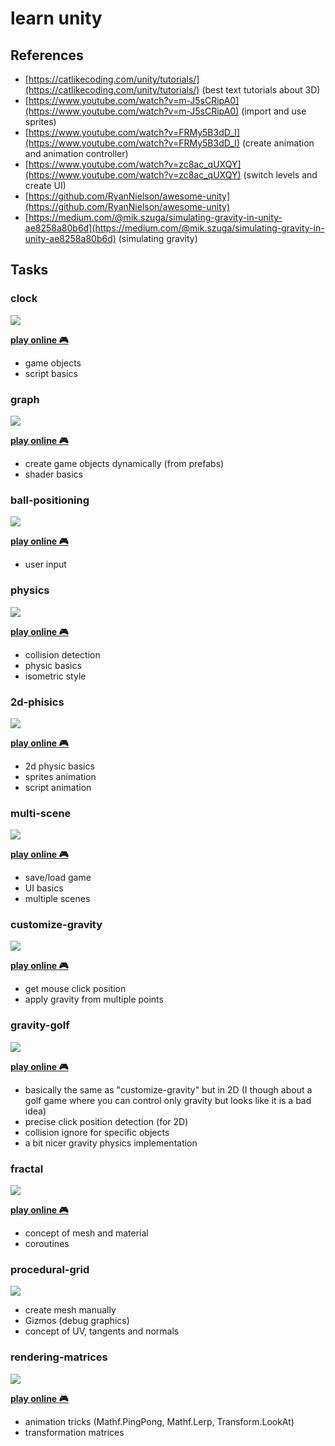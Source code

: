 # learn unity

## References

- [https://catlikecoding.com/unity/tutorials/](https://catlikecoding.com/unity/tutorials/) (best text tutorials about 3D)
- [https://www.youtube.com/watch?v=m-J5sCRipA0](https://www.youtube.com/watch?v=m-J5sCRipA0) (import and use sprites)
- [https://www.youtube.com/watch?v=FRMy5B3dD_I](https://www.youtube.com/watch?v=FRMy5B3dD_I) (create animation and animation controller)
- [https://www.youtube.com/watch?v=zc8ac_qUXQY](https://www.youtube.com/watch?v=zc8ac_qUXQY) (switch levels and create UI)
- [https://github.com/RyanNielson/awesome-unity](https://github.com/RyanNielson/awesome-unity)
- [https://medium.com/@mik.szuga/simulating-gravity-in-unity-ae8258a80b6d](https://medium.com/@mik.szuga/simulating-gravity-in-unity-ae8258a80b6d) (simulating gravity)

## Tasks

### clock

![](clock/demo.gif)

__[play online 🎮](https://kirill89.github.io/learn-unity/clock/demo)__

- game objects
- script basics

### graph

![](graph/demo.gif)

__[play online 🎮](https://kirill89.github.io/learn-unity/graph/demo)__

- create game objects dynamically (from prefabs)
- shader basics

### ball-positioning

![](ball-positioning/demo.gif)

__[play online 🎮](https://kirill89.github.io/learn-unity/ball-positioning/demo)__

- user input

### physics

![](physics/demo.gif)

__[play online 🎮](https://kirill89.github.io/learn-unity/physics/demo)__

- collision detection
- physic basics
- isometric style

### 2d-phisics

![](2d-phisics/demo.gif)

__[play online 🎮](https://kirill89.github.io/learn-unity/2d-phisics/demo)__

- 2d physic basics
- sprites animation
- script animation

### multi-scene

![](multi-scene/demo.gif)

__[play online 🎮](https://kirill89.github.io/learn-unity/multi-scene/demo)__

- save/load game
- UI basics
- multiple scenes

### customize-gravity

![](customize-gravity/demo.gif)

__[play online 🎮](https://kirill89.github.io/learn-unity/customize-gravity/demo)__

- get mouse click position
- apply gravity from multiple points

### gravity-golf

![](gravity-golf/demo.gif)

__[play online 🎮](https://kirill89.github.io/learn-unity/gravity-golf/demo)__

- basically the same as "customize-gravity" but in 2D (I though about a golf game where you can control only gravity but looks like it is a bad idea)
- precise click position detection (for 2D)
- collision ignore for specific objects
- a bit nicer gravity physics implementation

### fractal

![](fractal/demo.gif)

__[play online 🎮](https://kirill89.github.io/learn-unity/fractal/demo)__

- concept of mesh and material
- coroutines

### procedural-grid

![](procedural-grid/demo.png)

- create mesh manually
- Gizmos (debug graphics)
- concept of UV, tangents and normals

### rendering-matrices

![](rendering-matrices/demo.png)

__[play online 🎮](https://kirill89.github.io/learn-unity/rendering-matrices/demo)__

- animation tricks (Mathf.PingPong, Mathf.Lerp, Transform.LookAt)
- transformation matrices
